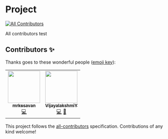 # Project
<!-- ALL-CONTRIBUTORS-BADGE:START - Do not remove or modify this section -->
[![All Contributors](https://img.shields.io/badge/all_contributors-2-orange.svg?style=flat-square)](#contributors-)
<!-- ALL-CONTRIBUTORS-BADGE:END -->
All contributors test

## Contributors ✨

Thanks goes to these wonderful people ([emoji key](https://allcontributors.org/docs/en/emoji-key)):

<!-- ALL-CONTRIBUTORS-LIST:START - Do not remove or modify this section -->
<!-- prettier-ignore-start -->
<!-- markdownlint-disable -->
<table>
  <tr>
    <td align="center"><a href="https://github.com/mrkesavan"><img src="https://avatars.githubusercontent.com/u/17161834?v=4?s=100" width="100px;" alt=""/><br /><sub><b>mrkesavan</b></sub></a><br /><a href="https://github.com/VijayalakshmiY/demo/commits?author=mrkesavan" title="Code">💻</a></td>
    <td align="center"><a href="https://github.com/VijayalakshmiY"><img src="https://avatars.githubusercontent.com/u/88711519?v=4?s=100" width="100px;" alt=""/><br /><sub><b>VijayalakshmiY</b></sub></a><br /><a href="https://github.com/VijayalakshmiY/demo/commits?author=VijayalakshmiY" title="Code">💻</a> <a href="https://github.com/VijayalakshmiY/demo/commits?author=VijayalakshmiY" title="Documentation">📖</a></td>
  </tr>
</table>

<!-- markdownlint-restore -->
<!-- prettier-ignore-end -->

<!-- ALL-CONTRIBUTORS-LIST:END -->

This project follows the [all-contributors](https://github.com/all-contributors/all-contributors) specification. Contributions of any kind welcome!